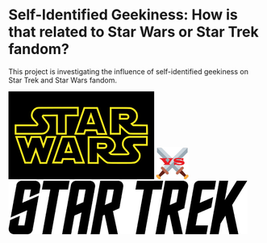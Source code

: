 # Self-Identified Geekiness: How is that related to Star Wars or Star Trek fandom?
This project is investigating the influence of self-identified geekiness on Star Trek and Star Wars fandom.

![](images/sw_logo.png) ![](images/versus.png) ![](images/st_logo.png)

###
